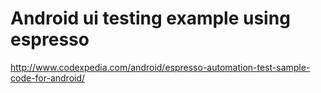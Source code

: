 # Android ui testing example using espresso

http://www.codexpedia.com/android/espresso-automation-test-sample-code-for-android/
